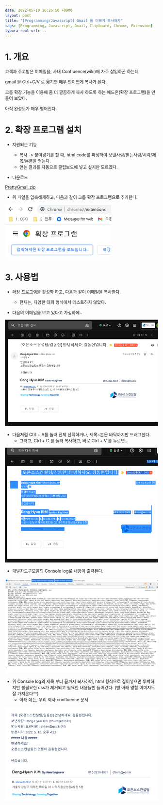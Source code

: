 ```yaml
---
date: 2022-05-10 16:26:50 +0900
layout: post
title: "[Programming/Javascript] Gmail 을 이쁘게 복사하자"
tags: [Programming, Javascript, Gmail, Clipboard, Chrome, Extension]
typora-root-url: ..
---
```


# 1. 개요

고객과 주고받은 이메일을, 사내 Confluence(wiki)에 자주 삽입하곤 하는데

gmail 을 Ctrl+C/V 로 옮기면 매우 안이쁘게 복사가 된다.



크롬 확장 기능을 이용해 좀 더 깔끔하게 복사 하도록 하는 애드온(확장 프로그램)을 만들어 보았다.

아직 완성도가 매우 떨어진다.



# 2. 확장 프로그램 설치

* 지원되는 기능
  * 복사 -> 붙여넣기를 할 때, html code를 파싱하여 보낸사람/받는사람/시각/제목/본문을 얻는다.
  * 얻는 결과를 자동으로 클립보드에 넣고 싶지만 모르겠다.



* 다운로드

[PrettyGmail.zip](/assets/upload/PrettyGmail.zip)



* 위 파일을 압축해제하고, 다음과 같이 크롬 확장 프로그램으로 추가한다.

![PrettyGmail_1](/../assets/posts/images/Programming/PrettyGmail/PrettyGmail_1.png)



# 3. 사용법

* 확장 프로그램을 활성화 하고, 다음과 같이 이메일을 복사한다.
  * 현재는, 다양한 대화 형식에서 테스트하지 않았다.



* 다음의 이메일을 보고 있다고 가정하에..

![PrettyGmail_2](/../assets/posts/images/Programming/PrettyGmail/PrettyGmail_2.png)





* 다음처럼 Ctrl + A를 눌러 전체 선택하거나, 제목~본문 바닥까지만 드래그한다.
  * 그러고, Ctrl + C 를 눌러 복사하고, 바로 Ctrl + V 를 누르면...

![PrettyGmail_3](/../assets/posts/images/Programming/PrettyGmail/PrettyGmail_3.png)





* 개발자도구모음의 Console log로 내용이 출력된다.

![PrettyGmail_4](/../assets/posts/images/Programming/PrettyGmail/PrettyGmail_4.png)





* 위 Console log의 제목 부터 끝까지 복사하여, html 형식으로 집어넣으면 투박하지만 불필요한 css가 제거되고 필요한 내용들만 들어갔다. (맨 아래 명함 이미지도 잘 가져온다^^)
  * 아래 예는, 우리 회사 confluence 문서

![PrettyGmail_5](/../assets/posts/images/Programming/PrettyGmail/PrettyGmail_5.png)


